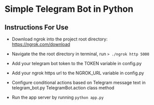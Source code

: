 # Simple Telegram Bot in Python

## Instructions For Use
* Download ngrok into the project root directory: https://ngrok.com/download

* Navigate the the root directory in terminal, run `> ./ngrok http 5000`

* Add your telegram bot token to the TOKEN variable in config.py

* Add your ngrok https url to the NGROK_URL variable in config.py

* Configure conditional actions based on Telegram message text in telegram_bot.py TelegramBot.action class method

* Run the app server by running `python app.py`
